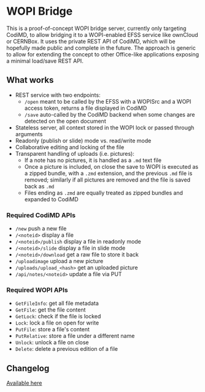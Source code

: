 # WOPI Bridge

This is a proof-of-concept WOPI bridge server, currently only targeting CodiMD, to allow bridging it to a WOPI-enabled EFSS service like ownCloud or CERNBox. It uses the private REST API of CodiMD, which will be hopefully made public and complete in the future. The approach is generic to allow for extending the concept to other Office-like applications exposing a minimal load/save REST API.

## What works
* REST service with two endpoints:
  - `/open`   meant to be called by the EFSS with a WOPISrc and a WOPI access token, returns a file displayed in CodiMD
  - `/save`   auto-called by the CodiMD backend when some changes are detected on the open document
* Stateless server, all context stored in the WOPI lock or passed through arguments
* Readonly (publish or slide) mode vs. read/write mode
* Collaborative editing and locking of the file
* Transparent handling of uploads (i.e. pictures):
  * If a note has no pictures, it is handled as a `.md` text file
  * Once a picture is included, on close the save to WOPI is executed as a zipped bundle, with a `.zmd` extension, and the previous `.md` file is removed; similarly if all pictures are removed and the file is saved back as `.md`
  * Files ending as `.zmd` are equally treated as zipped bundles and expanded to CodiMD

### Required CodiMD APIs
* `/new`                    push a new file
* `/<noteid>`               display a file
* `/<noteid>/publish`       display a file in readonly mode
* `/<noteid>/slide`         display a file in slide mode
* `/<noteid>/download`      get a raw file to store it back
* `/uploadimage`            upload a new picture
* `/uploads/upload_<hash>`  get an uploaded picture
* `/api/notes/<noteid>`     update a file via PUT

### Required WOPI APIs
* `GetFileInfo`: get all file metadata
* `GetFile`: get the file content
* `GetLock`: check if the file is locked
* `Lock`: lock a file on open for write
* `PutFile`: store a file's content
* `PutRelative`: store a file under a different name
* `Unlock`: unlock a file on close
* `Delete`: delete a previous edition of a file

## Changelog

[Available here](CHANGELOG.md)
